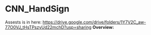 # CNN_HandSign

Assests is in here: https://drive.google.com/drive/folders/1Y7V2C_aw-77O0VJ_tHsTPszyUd22mchD?usp=sharing
**Overview:**
